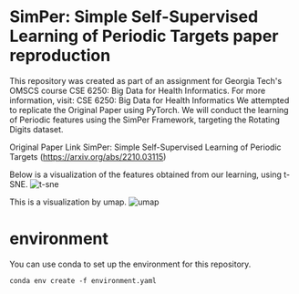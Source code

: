 # SimPer: Simple Self-Supervised Learning of Periodic Targets paper reproduction
This repository was created as part of an assignment for Georgia Tech's OMSCS course CSE 6250: Big Data for Health Informatics. For more information, visit: CSE 6250: Big Data for Health Informatics
We attempted to replicate the Original Paper using PyTorch. We will conduct the learning of Periodic features using the SimPer Framework, targeting the Rotating Digits dataset.

Original Paper Link
SimPer: Simple Self-Supervised Learning of Periodic Targets
(https://arxiv.org/abs/2210.03115)

Below is a visualization of the features obtained from our learning, using t-SNE.
![t-sne](https://github.com/ttakayanagi3/bdah_simper/assets/146202307/58d41def-a2c0-4c4f-92ad-0fa1e8f10520)

This is a visualization by umap.
![umap](https://github.com/ttakayanagi3/bdah_simper/assets/146202307/21a3e336-d7cb-4862-8f61-f73b2c573f24)

# environment
You can use conda to set up the environment for this repository.
```
conda env create -f environment.yaml
```


